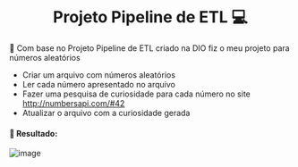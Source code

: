 # <h1 align="center"> Projeto Pipeline de ETL 💻 </h1>

🔢 Com base no Projeto Pipeline de ETL criado na DIO fiz o meu projeto para números aleatórios

- Criar um arquivo com números aleatórios
- Ler cada número apresentado no arquivo
- Fazer uma pesquisa de curiosidade para cada número no site http://numbersapi.com/#42
- Atualizar o arquivo com a curiosidade gerada

#### 🎉 Resultado:

![image](https://github.com/patriciafdornela/DIO-Crie-Seu-Proprio-Pipeline-de-ETL/assets/57375053/b0df0194-722d-43a4-8f3a-f92073340422)
